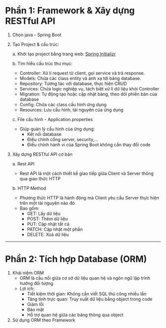 # Phần 1: Framework & Xây dựng RESTful API

1. Chọn java - Spring Boot
2. Tạo Project & cấu trúc:

   a. Khởi tạo project bằng trang web: [Spring Initializr](https://start.spring.io)
   
   b. Tìm hiểu cấu trúc thư mục:
      - Controller: Xử lí request từ client, gọi service và trả response.
      - Models: Chứa các class entity và ánh xạ tới bảng database.
      - Repository: Tương tác với database, thực hiện CRUD
      - Services: Chứa logic nghiệp vụ, tách biệt xử lí dữ liệu khỏi Controller
      - Migration: Tự động tạo hoặc cập nhật bảng, theo dõi phiên bản của database
      - Config: Chứa các class cấu hình ứng dụng
      - Resources: Lưu cấu hình, tài nguyên của ứng dụng
   
   c. File cấu hình - Application.properties
      - Giúp quản lý cấu hình của ứng dụng:
         * Kết nối database
         * Điều chỉnh cổng server, security,...
         * Điều chỉnh hành vi của Spring Boot không cần thay đổi code

4. Xây dựng RESTful API cơ bản

   a. Rest API
      - Rest API là một cách thiết kế giao tiếp giữa Client và Server thông qua giao thức HTTP
   
   b. HTTP Method
      - Phương thức HTTP là hành động mà Client yêu cầu Server thực hiện trên một tài nguyên nào đó
      - Bao gồm:
         * GET: Lấy dữ liệu
         * POST: Thêm dữ liệu
         * PUT: Cập nhật tất cả
         * PATCH: Cập nhật một phần
         * DELETE: Xoá dữ liệu

---
# Phần 2: Tích hợp Database (ORM)

1. Khái niệm ORM
   - ORM là cầu nối giữa cơ sở dữ liệu quan hệ và ngôn ngữ lập trình hướng đối tượng
   - Lợi ích:
      * Tiết kiệm thời gian: Không cần viết SQL thủ công nhiều lần
      * Tăng tính trực quan: Truy xuất dữ liệu bằng object trong code
      * Giảm lỗi
      * Bảo mật
      * Hỗ trợ quan hệ giữa các bảng thông qua object
2. Sử dụng ORM theo Framework
